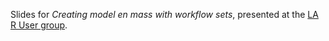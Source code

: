 Slides for _Creating model en mass with workflow sets_, presented at the [LA R User group](https://www.meetup.com/Los-Angeles-R-Users-Group-Data-Science/events/278113310/). 

